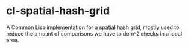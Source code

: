 # cl-spatial-hash-grid
A Common Lisp implementation for a spatial hash grid, mostly used to reduce the amount of comparisons we have to do n^2 checks in a local area.
